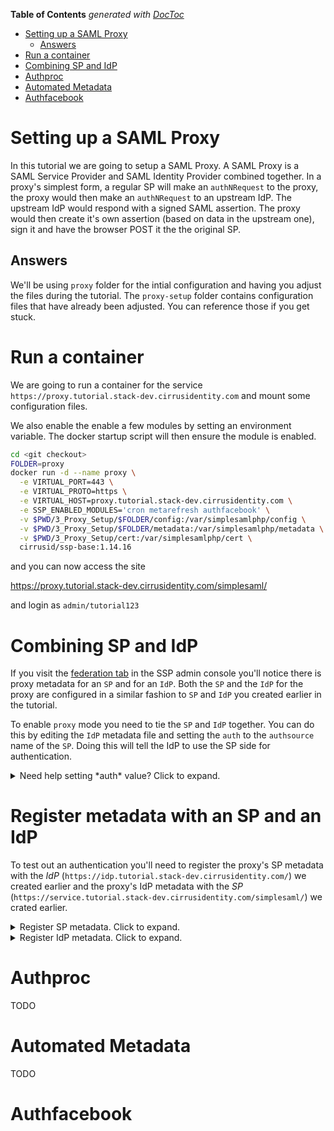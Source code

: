 <!-- START doctoc generated TOC please keep comment here to allow auto update -->
<!-- DON'T EDIT THIS SECTION, INSTEAD RE-RUN doctoc TO UPDATE -->
**Table of Contents**  *generated with [DocToc](https://github.com/thlorenz/doctoc)*

- [Setting up a SAML Proxy](#setting-up-a-saml-proxy)
  - [Answers](#answers)
- [Run a container](#run-a-container)
- [Combining SP and IdP](#combining-sp-and-idp)
- [Authproc](#authproc)
- [Automated Metadata](#automated-metadata)
- [Authfacebook](#authfacebook)

<!-- END doctoc generated TOC please keep comment here to allow auto update -->


# Setting up a SAML Proxy

In this tutorial we are going to setup a SAML Proxy. A SAML Proxy is a
SAML Service Provider and SAML Identity Provider combined together. In
a proxy's simplest form, a regular SP will make an `authNRequest` to
the proxy, the proxy would then make an `authNRequest` to an upstream
IdP. The upstream IdP would respond with a signed SAML assertion. The
proxy would then create it's own assertion (based on data in the
upstream one), sign it and have the browser POST it the the original SP.

## Answers

We'll be using `proxy` folder for the intial configuration and having you
adjust the files during the tutorial. The `proxy-setup` folder contains configuration files that
have already been adjusted. You can reference those if you get stuck.


# Run a container

We are going to run a container for the service `https://proxy.tutorial.stack-dev.cirrusidentity.com`
and mount some configuration files.

We also enable the enable a few modules by setting an environment
variable. The docker startup script will then ensure the module is enabled.

```bash
cd <git checkout>
FOLDER=proxy
docker run -d --name proxy \
  -e VIRTUAL_PORT=443 \
  -e VIRTUAL_PROTO=https \
  -e VIRTUAL_HOST=proxy.tutorial.stack-dev.cirrusidentity.com \
  -e SSP_ENABLED_MODULES='cron metarefresh authfacebook' \
  -v $PWD/3_Proxy_Setup/$FOLDER/config:/var/simplesamlphp/config \
  -v $PWD/3_Proxy_Setup/$FOLDER/metadata:/var/simplesamlphp/metadata \
  -v $PWD/3_Proxy_Setup/cert:/var/simplesamlphp/cert \
  cirrusid/ssp-base:1.14.16
```

and you can now access the site

https://proxy.tutorial.stack-dev.cirrusidentity.com/simplesaml/

and login as `admin/tutorial123`

# Combining SP and IdP

If you visit the [federation
tab](https://proxy.tutorial.stack-dev.cirrusidentity.com/simplesaml/module.php/core/frontpage_federation.php)
in the SSP admin console you'll notice there is proxy metadata for an
`SP` and for an `IdP`. Both the `SP` and the `IdP` for the proxy are
configured in a similar fashion to `SP` and `IdP` you created earlier
in the tutorial.

To enable `proxy` mode you need to tie the `SP` and `IdP`
together. You can do this by editing the `IdP` metadata file and
setting the `auth` to the `authsource` name of the `SP`. Doing this
will tell the IdP to use the SP side for authentication.

<details>
  <summary>Need help setting *auth* value? Click to expand.</summary>
  <p>

The `IdP` configuration is in `3_Proxy_Setup/proxy/metadata/saml20-idp-hosted.php` and you want to set the `auth` value to the name of the SP's Auth source in `3_Proxy_Setup/proxy/config/authsources.php`. It should be `defatul-sp`

  </p>
</details>

# Register metadata with an SP and an IdP

To test out an authentication you'll need to register the proxy's SP metadata with the *IdP* (`https://idp.tutorial.stack-dev.cirrusidentity.com/`) we created earlier
and the proxy's IdP metadata with the *SP* (`https://service.tutorial.stack-dev.cirrusidentity.com/simplesaml/`) we crated earlier.

<details>
  <summary>Register SP metadata. Click to expand.<summary>
</details>

<details>
  <summary>Register IdP metadata. Click to expand.<summary>
</details>

# Authproc

TODO

# Automated Metadata

TODO

# Authfacebook
